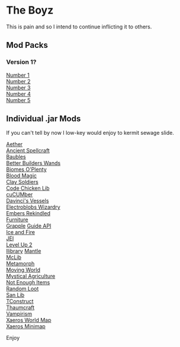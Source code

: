 # The Boyz
This is pain and so I intend to continue inflicting it to others.
## Mod Packs
### Version 1?
<a href="https://github.com/Brandaline/TheBoyz/raw/main/Alex's%20Porn.zip" download>Number 1</a>    
<a href="https://github.com/Brandaline/TheBoyz/raw/main/Bibleman%20Smut.zip" download>Number 2</a>        
<a href="https://github.com/Brandaline/TheBoyz/raw/main/Logan's%20Dildo.zip" download>Number 3</a>           
<a href="https://github.com/Brandaline/TheBoyz/raw/main/Trojan%20VirUs.zip" download>Number 4</a>              
<a href="https://github.com/Brandaline/TheBoyz/raw/main/Matt's%20Unreleased%20EP.zip" download>Number 5</a>          

## Individual .jar Mods 
If you can't tell by now I low-key would enjoy to kermit sewage slide.       
                       
<a href="https://github.com/Brandaline/TheBoyz/raw/main/aether-1.12.2-v1.5.3.2.jar" download>Aether</a>      
<a href="https://github.com/Brandaline/TheBoyz/raw/main/AncientSpellcraft-1.12.2-1.2.1.jar" download>Ancient Spellcraft</a>  
<a href="https://github.com/Brandaline/TheBoyz/raw/main/Baubles-1.12-1.5.2.jar" download>Baubles</a>  
<a href="https://github.com/Brandaline/TheBoyz/raw/main/BetterBuildersWands-1.12.2-0.13.2.271%2B5997513.jar" download>Better Builders Wands</a>  
<a href="https://github.com/Brandaline/TheBoyz/raw/main/BiomesOPlenty-1.12.2-7.0.1.2441-universal.jar" download>Biomes O'Plenty</a>  
<a href="https://github.com/Brandaline/TheBoyz/raw/main/BloodMagic-1.12.2-2.4.3-105.jar" download>Blood Magic</a>  
<a href="https://github.com/Brandaline/TheBoyz/raw/main/ClaySoldiersMod-1.12.2-3.0.0-beta.2.jar" download>Clay Soldiers</a>  
<a href="https://github.com/Brandaline/TheBoyz/raw/main/CodeChickenLib-1.12.2-3.2.3.358-universal.jar" download>Code Chicken Lib</a>  
<a href="https://github.com/Brandaline/TheBoyz/raw/main/Cucumber-1.12.2-1.1.3.jar" download>cuCUMber</a>  
<a href="https://github.com/Brandaline/TheBoyz/raw/main/davincisvessels-1.12-6.340-full.jar" download>Davinci's Vessels</a>            
<a href="https://github.com/Brandaline/TheBoyz/raw/main/ElectroblobsWizardry-4.3.4-MC1.12.2.jar" download>Electroblobs Wizardry</a>  
<a href="https://github.com/Brandaline/TheBoyz/raw/main/EmbersRekindled-1.18.jar" download>Embers Rekindled</a>  
<a href="https://github.com/Brandaline/TheBoyz/raw/main/furniture-6.3.1-1.12.2.jar" download>Furniture</a>      
<a href="https://github.com/Brandaline/TheBoyz/raw/main/grapplemod-v11.1-1.12.2.jar" download>Grapple</a> 
<a href="https://github.com/Brandaline/TheBoyz/raw/main/Guide-API-1.12-2.1.8-63.jar" download>Guide API</a>  
<a href="https://github.com/Brandaline/TheBoyz/raw/main/iceandfire-1.9.1-1.12.2.jar" download>Ice and Fire</a>     
<a href="https://github.com/Brandaline/TheBoyz/raw/main/jei_1.12.2-4.15.0.287.jar" download>JEI</a>       
<a href="https://github.com/Brandaline/TheBoyz/raw/main/levelup2-1.5.8.jar" download>Level Up 2</a>           
<a href="https://github.com/Brandaline/TheBoyz/raw/main/llibrary-1.7.20-1.12.2.jar" download>llibrary</a> 
<a href="https://github.com/Brandaline/TheBoyz/raw/main/Mantle-1.12-1.3.3.55.jar" download>Mantle</a>     
<a href="https://github.com/Brandaline/TheBoyz/raw/main/mclib-2.3.4-1.12.2.jar" download>McLib</a>        
<a href="https://github.com/Brandaline/TheBoyz/raw/main/metamorph-1.2.9-1.12.2.jar" download>Metamorph</a>      
<a href="https://github.com/Brandaline/TheBoyz/raw/main/movingworld-1.12-6.353-full.jar" download>Moving World</a>       
<a href="https://github.com/Brandaline/TheBoyz/raw/main/MysticalAgriculture-1.12.2-1.7.5.jar" download>Mystical Agriculture</a>        
<a href="https://github.com/Brandaline/TheBoyz/raw/main/NotEnoughItems-1.12.2-2.4.3.245-universal.jar" download>Not Enough Items</a>       
<a href="https://github.com/Brandaline/TheBoyz/raw/main/randomloot-1.12.2-1.7.5.jar" download>Random Loot</a>         
<a href="https://github.com/Brandaline/TheBoyz/raw/main/SanLib-1.12.2-1.6.3.jar" download>San Lib</a>                
<a href="https://github.com/Brandaline/TheBoyz/raw/main/TConstruct-1.12.2-2.13.0.183.jar" download>TConstruct</a>       
<a href="https://github.com/Brandaline/TheBoyz/raw/main/Thaumcraft-1.12.2-6.1.BETA26.jar" download>Thaumcraft</a>     
<a href="https://github.com/Brandaline/TheBoyz/raw/main/Vampirism-1.12.2-1.6.2.jar" download>Vampirism</a>       
<a href="https://github.com/Brandaline/TheBoyz/raw/main/XaerosWorldMap_1.16.0_Forge_1.12.jar" download>Xaeros World Map</a>       
<a href="https://github.com/Brandaline/TheBoyz/raw/main/Xaeros_Minimap_21.15.0.1_Forge_1.12.jar" download>Xaeros Minimap</a>        

Enjoy

